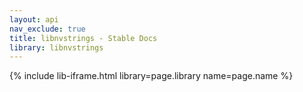 ```yaml
---
layout: api
nav_exclude: true
title: libnvstrings - Stable Docs
library: libnvstrings
---
```


{% include lib-iframe.html library=page.library name=page.name %}